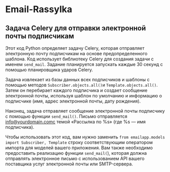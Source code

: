 # Email-Rassylka
## Задача Celery для отправки электронной почты подписчикам
Этот код Python определяет задачу Celery, которая отправляет электронную почту подписчикам на основе предопределенного шаблона. Код использует библиотеку Celery для создания задачи с именем `send_mail`. Задание планируется запускать каждые 30 секунд с помощью планировщика ударов Celery.

Задача извлекает из базы данных всех подписчиков и шаблоны с помощью методов `Subscriber.objects.all()`и `Template.objects.all()`. Затем он перебирает каждого подписчика и создает сообщение электронной почты, используя шаблон по умолчанию и информацию о подписчике (имя, адрес электронной почты, дату рождения).

Наконец, задача отправляет сообщение электронной почты подписчику с помощью функции `send_mail()`. Письмо отправляется info@yourdomain.comс темой «Рассылка по %s» (где %s — имя подписчика).

Чтобы использовать этот код, вам нужно заменить `from emailapp.models import Subscriber, Template` строку соответствующим оператором импорта для моделей вашего приложения. Вам также необходимо предоставить реализацию функции `send_mail(`), которая должна отправлять электронное письмо с использованием API вашего поставщика услуг электронной почты или SMTP-сервера.
